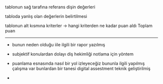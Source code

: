 
tablonun sağ tarafına referans dişin değerleri 

tabloda yanlış olan değerlerin belirtilmesi 

tablonun alt kısmına kriterler -> hangi kriterden ne kadar puan aldı 
Toplam puan

---



- bunun neden olduğu iile ilgili bir rapor yazılmış 
- subjektif konulardan dolayı diş hekimliği notlama için yöntem

- puanlama esnasında nasıl bir yol izleyeceğiz bununla ilgili yapılmış çalışma var bunlardan bir tanesi digital assestment teknik geliştirilmiş 
- 